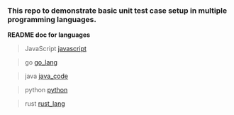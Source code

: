 ### This repo to demonstrate basic unit test case setup in multiple programming languages. 


**README doc for languages** 

> JavaScript
[javascript](javascript/README.md) 

> go
[go_lang](go_lang/README.md)    

> java
[java_code](java_code/README.md)    

> python
[python](python/README.md)  

> rust
[rust_lang](rust_lang/README.md)
